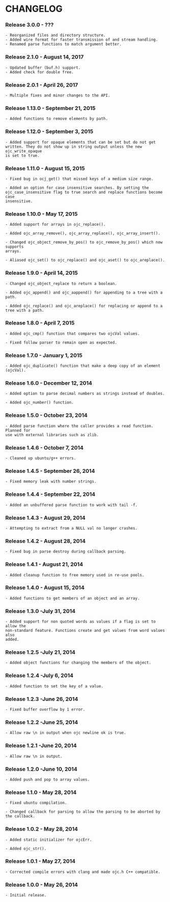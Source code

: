 # CHANGELOG

### Release 3.0.0 - ???

	- Reorganized files and directory structure.
	- Added wire format for faster transmission of and stream handling.
	- Renamed parse functions to match argument better.

### Release 2.1.0 - August 14, 2017

	- Updated buffer (buf.h) support.
	- Added check for double free.

### Release 2.0.1 - April 26, 2017

	- Multiple fixes and minor changes to the API.

### Release 1.13.0 - September 21, 2015

	- Added functions to remove elements by path.

### Release 1.12.0 - September 3, 2015

	- Added support for opaque elements that can be set but do not get
	written. They do not show up in string output unless the new ojc_write_opaque
	is set to true.

### Release 1.11.0 - August 15, 2015

	- Fixed bug in ocj_get() that missed keys of a medium size range.

	- Added an option for case insensitive searches. By setting the
	ojc_case_insensitive flag to true search and replace functions become case
	insensitive.

### Release 1.10.0 - May 17, 2015

	- Added support for arrays in ojc_replace().

	- Added ojc_array_remove(), ojc_array_replace(), ojc_array_insert().

	- Changed ojc_object_remove_by_pos() to ojc_remove_by_pos() which now supports
	arrays.

	- Aliased ojc_set() to ojc_replace() and ojc_aset() to ojc_areplace().

### Release 1.9.0 - April 14, 2015

	- Changed ojc_object_replace to return a boolean.

	- Added ojc_append() and ojc_aappend() for appending to a tree with a path.

	- Added ojc_replace() and ojc_areplace() for replacing or append to a tree with a path.

### Release 1.8.0 - April 7, 2015

	- Added ojc_cmp() function that compares two ojcVal values.

	- Fixed follow parser to remain open as expected.

### Release 1.7.0 - January 1, 2015

	- Added ojc_duplicate() function that make a deep copy of an element (ojcVal).

### Release 1.6.0 - December 12, 2014

	- Added option to parse decimal numbers as strings instead of doubles.

	- Added ojc_number() function.

### Release 1.5.0 - October 23, 2014

	- Added parse function where the caller provides a read function. Planned for
	use with external libraries such as zlib.

### Release 1.4.6 - October 7, 2014

	- Cleaned up ubuntu/g++ errors.

### Release 1.4.5 - September 26, 2014

	- Fixed memory leak with number strings.

### Release 1.4.4 - September 22, 2014

	- Added an unbuffered parse function to work with tail -f.

### Release 1.4.3 - August 29, 2014

	- Attempting to extract from a NULL val no longer crashes.

### Release 1.4.2 - August 28, 2014

	- Fixed bug in parse destroy during callback parsing.

### Release 1.4.1 - August 21, 2014

	- Added cleanup function to free memory used in re-use pools.

### Release 1.4.0 - August 15, 2014

	- Added functions to get members of an object and an array.

### Release 1.3.0 -July 31, 2014

	- Added support for non quoted words as values if a flag is set to allow the
	non-standard feature. Functions create and get values from word values also
	added.

### Release 1.2.5 -July 21, 2014

	- Added object functions for changing the members of the object.

### Release 1.2.4 -July 6, 2014

	- Added function to set the key of a value.

### Release 1.2.3 -June 26, 2014

	- Fixed buffer overflow by 1 error.

### Release 1.2.2 -June 25, 2014

	- Allow raw \n in output when ojc newline ok is true.

### Release 1.2.1 -June 20, 2014

	- Allow raw \n in output.

### Release 1.2.0 -June 10, 2014

	- Added push and pop to array values.

### Release 1.1.0 - May 28, 2014

	- Fixed ubuntu compilation.

	- Changed callback for parsing to allow the parsing to be aborted by the callback.

### Release 1.0.2 - May 28, 2014

	- Added static initializer for ojcErr.

	- Added ojc_str().

### Release 1.0.1 - May 27, 2014

	- Corrected compile errors with clang and made ojc.h C++ compatible.

### Release 1.0.0 - May 26, 2014

	- Initial release.

